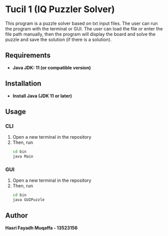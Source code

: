 # Tucil 1 (IQ Puzzler Solver)

This program is a puzzle solver based on txt input files. The user can run the program with the terminal or GUI. The user can load the file or enter the file path manually, then the program will display the board and solve the puzzle and save the solution (if there is a solution).

## Requirements
- **Java JDK: 11 (or compatible version)**

## Installation
- **Install Java (JDK 11 or later)**

## Usage

### CLI
1. Open a new terminal in the repository
2. Then, run
    ```bash
    cd bin
    java Main

### GUI
1. Open a new terminal in the repository
2. Then, run
    ```bash
    cd bin
    java GUIPuzzle

## Author

**Hasri Fayadh Muqaffa - 13523156**